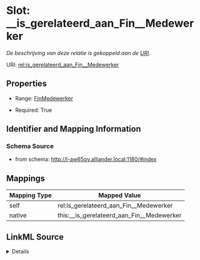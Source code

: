 

# Slot: __is_gerelateerd_aan_Fin__Medewerker


_De beschrijving van deze relatie is gekoppeld aan de [URI](https://dbpedia.org/page/Uniform_Resource_Identifier)._



URI: [rel:is_gerelateerd_aan_Fin__Medewerker](https://data.alliander.com/rel/is_gerelateerd_aan_Fin__Medewerker)



<!-- no inheritance hierarchy -->








## Properties

* Range: [FinMedewerker](FinMedewerker.md)

* Required: True





## Identifier and Mapping Information







### Schema Source


* from schema: http://l-aw65qy.alliander.local:1180/#index




## Mappings

| Mapping Type | Mapped Value |
| ---  | ---  |
| self | rel:is_gerelateerd_aan_Fin__Medewerker |
| native | this:__is_gerelateerd_aan_Fin__Medewerker |




## LinkML Source

<details>
```yaml
name: _ is gerelateerd aan Fin__Medewerker
description: De beschrijving van deze relatie is gekoppeld aan de [URI](https://dbpedia.org/page/Uniform_Resource_Identifier).
from_schema: http://l-aw65qy.alliander.local:1180/#index
rank: 1000
slot_uri: rel:is_gerelateerd_aan_Fin__Medewerker
alias: __is_gerelateerd_aan_Fin__Medewerker
symmetric: true
range: Fin__Medewerker
required: true
multivalued: false

```
</details>